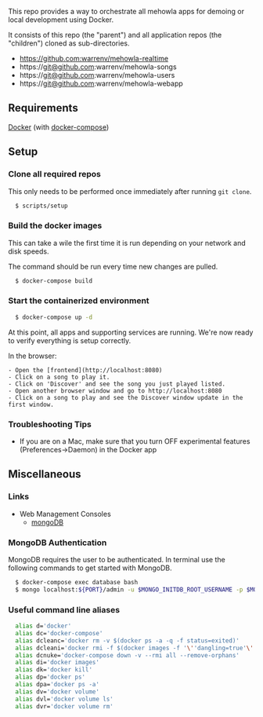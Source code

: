 This repo provides a way to orchestrate all mehowla apps for demoing or local
development using Docker.

It consists of this repo (the "parent") and all application
repos (the "children") cloned as sub-directories.

- https://github.com:warrenv/mehowla-realtime
- https://git@github.com:warrenv/mehowla-songs
- https://git@github.com:warrenv/mehowla-users
- https://git@github.com:warrenv/mehowla-webapp

## Requirements

[Docker](https://docs.docker.com/install/) (with [docker-compose](https://docs.docker.com/compose/install/))

## Setup

### Clone all required repos

  This only needs to be performed once immediately after running `git clone`.

  ```bash
    $ scripts/setup
  ```

### Build the docker images

  This can take a wile the first time it is run depending on your network
  and disk speeds.

  The command should be run every time new changes are pulled.

  ```bash
    $ docker-compose build
  ```

### Start the containerized environment

  ```bash
    $ docker-compose up -d
  ```

  At this point, all apps and supporting services are running.
  We're now ready to verify everything is setup correctly.

  In the browser:

    - Open the [frontend](http://localhost:8080)
    - Click on a song to play it.
    - Click on 'Discover' and see the song you just played listed.
    - Open another browser window and go to http://localhost:8080
    - Click on a song to play and see the Discover window update in the first window.

### Troubleshooting Tips

* If you are on a Mac, make sure that you turn OFF experimental features (Preferences->Daemon)
in the Docker app

## Miscellaneous

### Links

  - Web Management Consoles
      - [mongoDB](http://localhost:28017)

### MongoDB Authentication

  MongoDB requires the user to be authenticated. In terminal use the
  following commands to get started with MongoDB.

```bash
  $ docker-compose exec database bash
  $ mongo localhost:${PORT}/admin -u $MONGO_INITDB_ROOT_USERNAME -p $MONGO_INITDB_ROOT_PASSWORD
```

### Useful command line aliases
```bash
  alias d='docker'
  alias dc='docker-compose'
  alias dcleanc='docker rm -v $(docker ps -a -q -f status=exited)'
  alias dcleani='docker rmi -f $(docker images -f '\''dangling=true'\'' -q)'
  alias dcnuke='docker-compose down -v --rmi all --remove-orphans'
  alias di='docker images'
  alias dk='docker kill'
  alias dp='docker ps'
  alias dpa='docker ps -a'
  alias dv='docker volume'
  alias dvl='docker volume ls'
  alias dvr='docker volume rm'
```
